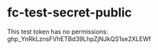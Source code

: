 # fc-test-secret-public

This test token has no permissions: 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
